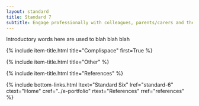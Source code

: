 ```yaml
---
layout: standard
title: Standard 7
subtitle: Engage professionally with colleagues, parents/carers and the community
---
```

Introductory words here are used to blah blah blah  

{% include item-title.html title="Complispace" first=True %}

{% include item-title.html title="Other" %}  

{% include item-title.html title="References" %}  

{% include bottom-links.html ltext="Standard Six" lref="standard-6"  ctext="Home" cref="../e-portfolio" rtext="References" rref="references" %}

